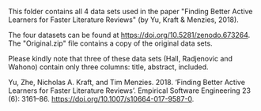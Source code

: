 This folder contains all 4 data sets used in the paper "Finding Better Active Learners for Faster Literature Reviews" (by Yu, Kraft & Menzies, 2018).

The four datasets can be found at https://doi.org/10.5281/zenodo.673264. The "Original.zip" file contains a copy of the original data sets.

Please kindly note that three of these data sets (Hall, Radjenovic and Wahono) contain only three columns: title, abstract, included. 

Yu, Zhe, Nicholas A. Kraft, and Tim Menzies. 2018. ‘Finding Better Active Learners for Faster Literature Reviews’. Empirical Software Engineering 23 (6): 3161–86. https://doi.org/10.1007/s10664-017-9587-0.

